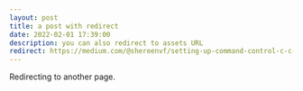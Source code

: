 ```yaml
---
layout: post
title: a post with redirect
date: 2022-02-01 17:39:00
description: you can also redirect to assets URL
redirect: https://medium.com/@shereenvf/setting-up-command-control-c-c-with-caldera-83fe88be8f0d
---
```


Redirecting to another page.